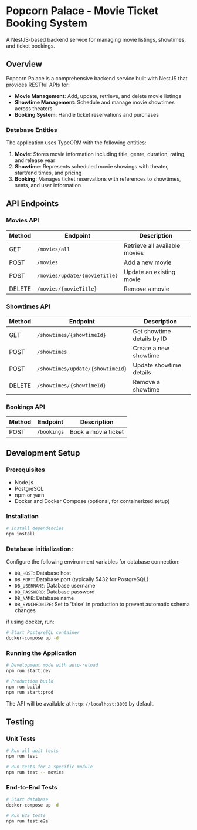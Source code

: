 # Popcorn Palace - Movie Ticket Booking System

<p>
  A NestJS-based backend service for managing movie listings, showtimes, and ticket bookings.
</p>

## Overview

Popcorn Palace is a comprehensive backend service built with NestJS that provides RESTful APIs for:

- **Movie Management**: Add, update, retrieve, and delete movie listings
- **Showtime Management**: Schedule and manage movie showtimes across theaters
- **Booking System**: Handle ticket reservations and purchases

### Database Entities

The application uses TypeORM with the following entities:

1. **Movie**: Stores movie information including title, genre, duration, rating, and release year
2. **Showtime**: Represents scheduled movie showings with theater, start/end times, and pricing
3. **Booking**: Manages ticket reservations with references to showtimes, seats, and user information

## API Endpoints

### Movies API

| Method | Endpoint                      | Description                   |
| ------ | ----------------------------- | ----------------------------- |
| GET    | `/movies/all`                 | Retrieve all available movies |
| POST   | `/movies`                     | Add a new movie               |
| POST   | `/movies/update/{movieTitle}` | Update an existing movie      |
| DELETE | `/movies/{movieTitle}`        | Remove a movie                |

### Showtimes API

| Method | Endpoint                         | Description                |
| ------ | -------------------------------- | -------------------------- |
| GET    | `/showtimes/{showtimeId}`        | Get showtime details by ID |
| POST   | `/showtimes`                     | Create a new showtime      |
| POST   | `/showtimes/update/{showtimeId}` | Update showtime details    |
| DELETE | `/showtimes/{showtimeId}`        | Remove a showtime          |

### Bookings API

| Method | Endpoint    | Description         |
| ------ | ----------- | ------------------- |
| POST   | `/bookings` | Book a movie ticket |

## Development Setup

### Prerequisites

- Node.js
- PostgreSQL
- npm or yarn
- Docker and Docker Compose (optional, for containerized setup)

### Installation

```bash
# Install dependencies
npm install
```

### Database initialization:

Configure the following environment variables for database connection:

- `DB_HOST`: Database host
- `DB_PORT`: Database port (typically 5432 for PostgreSQL)
- `DB_USERNAME`: Database username
- `DB_PASSWORD`: Database password
- `DB_NAME`: Database name
- `DB_SYNCHRONIZE`: Set to 'false' in production to prevent automatic schema changes

if using docker, run:

```bash
# Start PostgreSQL container
docker-compose up -d
```

### Running the Application

```bash
# Development mode with auto-reload
npm run start:dev

# Production build
npm run build
npm run start:prod
```

The API will be available at `http://localhost:3000` by default.

## Testing

### Unit Tests

```bash
# Run all unit tests
npm run test

# Run tests for a specific module
npm run test -- movies
```

### End-to-End Tests

```bash
# Start database
docker-compose up -d

# Run E2E tests
npm run test:e2e
```
